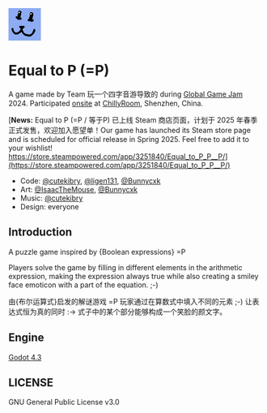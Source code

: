 ![:3](=P3.png "Magic Cat")

# Equal to P (=P)

A game made by Team 玩一个四字音游导致的 during [Global Game Jam](https://globalgamejam.org/) 2024. Participated [onsite](https://www.huodongxing.com/event/2732777803400?td=6303464850639) at [ChillyRoom](https://www.chillyroom.com/), Shenzhen, China.

[**News:** Equal to P (=P / 等于P) 已上线 Steam 商店页面，计划于 2025 年春季正式发售，欢迎加入愿望单！Our game has launched its Steam store page and is scheduled for official release in Spring 2025. Feel free to add it to your wishlist! https://store.steampowered.com/app/3251840/Equal_to_P_P__P/](https://store.steampowered.com/app/3251840/Equal_to_P_P__P/)

- Code: [@cutekibry](https://github.com/cutekibry), [@ligen131](https://github.com/ligen131), [@Bunnycxk](https://github.com/Bunnycxk)
- Art: [@IsaacTheMouse](https://github.com/IsaacTheMouse), [@Bunnycxk](https://github.com/Bunnycxk)
- Music: [@cutekibry](https://github.com/cutekibry)
- Design: everyone

## Introduction

A puzzle game inspired by {Boolean expressions} =P 

Players solve the game by filling in different elements in the arithmetic expression, making the expression always true while also creating a smiley face emoticon with a part of the equation. ;-)

由{布尔运算式}启发的解谜游戏 =P 玩家通过在算数式中填入不同的元素 ;-) 让表达式恒为真的同时 :-> 式子中的某个部分能够构成一个笑脸的颜文字。

<!--
## Try Demo

The latest built artifacts can be found at [the latest actions](https://github.com/ligen131/ggj2024-game/actions).

Windows: [Download](https://github.com/ligen131/equal_to_p/actions/runs/7684305585/artifacts/1200398972)

MacOS: [Download](https://github.com/ligen131/equal_to_p/actions/runs/7684305585/artifacts/1200398970)


## TODO

- [x] 右键 card 返回 card_base
- [x] card_base：
  - 数字 ok
  - 灰色（剩下为 0 时变灰）toggle_color
  - card 回来吸附
- [x] 关卡跳转 UI
- [x] 关卡点击跳转
- [x] 录入数据
- [x] 算式框，备选框，关卡框纹理
- [x] card card_base 边框纹理
- [x] 音效
- [x] 关卡设计 `<` `>`- cxk
- [x] 背景颜色
- [x] 主页 MainMenu UI
- [x] 主页动画 - mouse
- [x] 主页跳转
- [x] 主页开始按钮动画
- [x] 通关后禁用鼠标操作 card
- [x] 选关页面返回按钮
- [x] 右上角重玩按钮
- [x] 通关之后高亮笑脸
- [x] 通关之后下一关底部浮现按钮
- [x] 金色框纹理统一
- [x] 关卡高亮动画 // 这是啥？
- [x] 章节标题
- [x] 卡牌文字偏移
- [x] 瞎几把拖 card 有 bug
- [x] 卡牌被放置后继续动画会露馅
- [x] 主页笑脸乱飞动画
### UI
- [ ] 场景切换的过场动画
- [ ] 配色问题？
- [ ] 选关页面优化

### 程序
- [ ] 卡牌替换交互逻辑

### 关卡设计
- [ ] 更多关卡设计

## Build

```shell
# Windows
$ godot --headless --verbose --export-release "Windows Desktop" equal_to_p.exe

# Linux
$ godot --headless --verbose --export-release "Linux/X11" equal_to_p.x86_64

# MacOS
$ godot --headless --verbose --export-release "mac" equal_to_p.zip

# Web
$ mkdir -v -p build/web
$ godot --headless --verbose --export-release "Web" build/web/index.html
$ cd build/web/
$ curl https://raw.githubusercontent.com/josephrocca/clip-image-sorter/92b108dc670d0b56bd6b72963b0e86c4c862412e/enable-threads.js --output enable-threads.js
$ sed -i 's|headers.set("Cross-Origin-Embedder-Policy", "credentialless")|headers.set("Cross-Origin-Embedder-Policy", "require-corp")|g'  enable-threads.js
$ sed -i 's|<script src="index.js"></script>|<script src="enable-threads.js"></script><script src="index.js"></script>|g' index.html
```
-->
## Engine

[Godot 4.3](https://github.com/godotengine/godot)

## LICENSE

GNU General Public License v3.0
